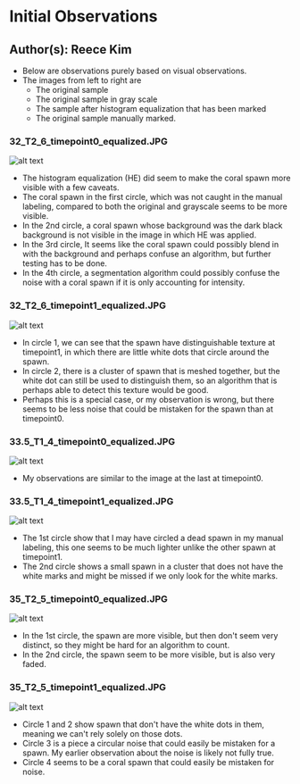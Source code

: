 # Initial Observations
## Author(s): Reece Kim

- Below are observations purely based on visual observations.
- The images from left to right are
  - The original sample
  - The original sample in gray scale
  - The sample after histogram equalization that has been marked
  - The original sample manually marked.

### 32_T2_6_timepoint0_equalized.JPG

![alt text](./hstack/32_T2_6_timepoint0_equalized_compare.JPG)

- The histogram equalization (HE) did seem to make the coral spawn 
  more visible with a few caveats.
- The coral spawn in the first circle, which was not caught in the manual labeling,
  compared to both the original and grayscale seems to be more visible.
- In the 2nd circle, a coral spawn whose background was the dark black 
  background is not visible in the image in which HE was applied.
- In the 3rd circle, It seems like the coral spawn could possibly blend in 
  with the background and perhaps confuse an algorithm, but further testing has 
  to be done.
- In the 4th circle, a segmentation algorithm could possibly confuse the noise
  with a coral spawn if it is only accounting for intensity.

### 32_T2_6_timepoint1_equalized.JPG

![alt text](./hstack/32_T2_6_timepoint1_equalized_compare.JPG)

- In circle 1, we can see that the spawn have distinguishable texture at 
  timepoint1, in which there are little white dots that circle around the spawn.
- In circle 2, there is a cluster of spawn that is meshed together, but the white
  dot can still be used to distinguish them, so an algorithm that is perhaps able to 
  detect this texture would be good.  
- Perhaps this is a special case, or my observation is wrong, but there seems to be 
  less noise that could be mistaken for the spawn than at timepoint0.

### 33.5_T1_4_timepoint0_equalized.JPG

![alt text](./hstack/33.5_T1_4_timepoint0_equalized_compare.JPG)

- My observations are similar to the image at the last at timepoint0.

### 33.5_T1_4_timepoint1_equalized.JPG

![alt text](./hstack/33.5_T1_4_timepoint1_equalized_compare.JPG)

- The 1st circle show that I may have circled a dead spawn in my manual
  labeling, this one seems to be much lighter unlike the other spawn at timepoint1.
- The 2nd circle shows a small spawn in a cluster that does not have the 
   white marks and might be missed if we only look for the white marks.

### 35_T2_5_timepoint0_equalized.JPG

![alt text](./hstack/35_T2_5_timepoint0_equalized_compare.JPG)

- In the 1st circle, the spawn are more visible, but then don't seem 
  very distinct, so they might be hard for an algorithm to count. 
- In the 2nd circle, the spawn seem to be more visible, but is also very faded.

### 35_T2_5_timepoint1_equalized.JPG

![alt text](./hstack/35_T2_5_timepoint1_equalized_compare.JPG)

- Circle 1 and 2 show spawn that don't have the white dots in 
  them, meaning we can't rely solely on those dots.
- Circle 3 is a piece a circular noise that could easily be mistaken for a spawn.
  My earlier observation about the noise is likely not fully true.
- Circle 4 seems to be a coral spawn that could easily be mistaken for
  noise. 